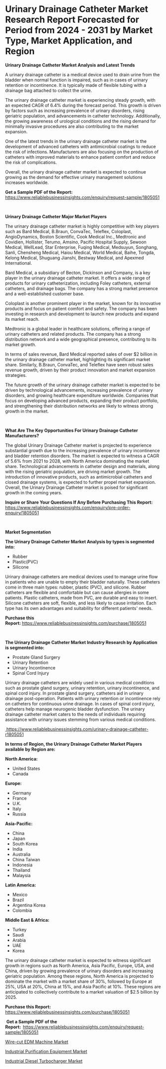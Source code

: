 <p><h1>Urinary Drainage Catheter Market Research Report Forecasted for Period from 2024 -  2031 by Market Type, Market Application, and Region</h1></p><p><strong>Urinary Drainage Catheter Market Analysis and Latest Trends</strong></p>
<p><p>A urinary drainage catheter is a medical device used to drain urine from the bladder when normal function is impaired, such as in cases of urinary retention or incontinence. It is typically made of flexible tubing with a drainage bag attached to collect the urine.</p><p>The urinary drainage catheter market is experiencing steady growth, with an expected CAGR of 6.4% during the forecast period. This growth is driven by factors such as increasing prevalence of urinary disorders, rising geriatric population, and advancements in catheter technology. Additionally, the growing awareness of urological conditions and the rising demand for minimally invasive procedures are also contributing to the market expansion.</p><p>One of the latest trends in the urinary drainage catheter market is the development of advanced catheters with antimicrobial coatings to reduce the risk of infections. Manufacturers are also focusing on the production of catheters with improved materials to enhance patient comfort and reduce the risk of complications.</p><p>Overall, the urinary drainage catheter market is expected to continue growing as the demand for effective urinary management solutions increases worldwide.</p></p>
<p><strong>Get a Sample PDF of the Report:&nbsp;</strong> <a href="https://www.reliablebusinessinsights.com/enquiry/request-sample/1805051">https://www.reliablebusinessinsights.com/enquiry/request-sample/1805051</a></p>
<p>&nbsp;</p>
<p><strong>Urinary Drainage Catheter Major Market Players</strong></p>
<p><p>The urinary drainage catheter market is highly competitive with key players such as Bard Medical, B.Braun, ConvaTec, Teleflex, Coloplast, AngioDynamics, Boston Scientific, Cook Medical Inc., Medtronic and Covidien, Hollister, Terumo, Amsino, Pacific Hospital Supply, Sewoon Medical, WellLead, Star Enterprise, Fuqing Medical, Medsuyun, Songhang, Sanli, Chensheng Medical, Haiou Medical, World Medical, Baihe, Tongda, Kelong Medical, Shuguang Jianshi, Bestway Medical, and Apexmed International.</p><p>Bard Medical, a subsidiary of Becton, Dickinson and Company, is a key player in the urinary drainage catheter market. It offers a wide range of products for urinary catheterization, including Foley catheters, external catheters, and drainage bags. The company has a strong market presence and a well-established customer base.</p><p>Coloplast is another prominent player in the market, known for its innovative products and focus on patient comfort and safety. The company has been investing in research and development to launch new products and expand its market reach.</p><p>Medtronic is a global leader in healthcare solutions, offering a range of urinary catheters and related products. The company has a strong distribution network and a wide geographical presence, contributing to its market growth.</p><p>In terms of sales revenue, Bard Medical reported sales of over $2 billion in the urinary drainage catheter market, highlighting its significant market share. Similarly, B.Braun, ConvaTec, and Teleflex have seen robust sales revenue growth, driven by their product innovation and market expansion strategies.</p><p>The future growth of the urinary drainage catheter market is expected to be driven by technological advancements, increasing prevalence of urinary disorders, and growing healthcare expenditure worldwide. Companies that focus on developing advanced products, expanding their product portfolio, and strengthening their distribution networks are likely to witness strong growth in the market.</p></p>
<p>&nbsp;</p>
<p><strong>What Are The Key Opportunities For Urinary Drainage Catheter Manufacturers?</strong></p>
<p><p>The global Urinary Drainage Catheter market is projected to experience substantial growth due to the increasing prevalence of urinary incontinence and bladder retention disorders. The market is expected to witness a CAGR of 5.6% from 2021 to 2028, with North America dominating the market share. Technological advancements in catheter design and materials, along with the rising geriatric population, are driving market growth. The introduction of innovative products, such as antimicrobial catheters and closed drainage systems, is expected to further propel market expansion. Overall, the Urinary Drainage Catheter market is poised for significant growth in the coming years.</p></p>
<p><strong>Inquire or Share Your Questions If Any Before Purchasing This Report:</strong> <a href="https://www.reliablebusinessinsights.com/enquiry/pre-order-enquiry/1805051">https://www.reliablebusinessinsights.com/enquiry/pre-order-enquiry/1805051</a></p>
<p>&nbsp;</p>
<p><strong>Market Segmentation</strong></p>
<p><strong>The Urinary Drainage Catheter Market Analysis by types is segmented into:</strong></p>
<p><ul><li>Rubber</li><li>Plastic(PVC)</li><li>Silicone</li></ul></p>
<p><p>Urinary drainage catheters are medical devices used to manage urine flow in patients who are unable to empty their bladder naturally. These catheters come in three main types: rubber, plastic (PVC), and silicone. Rubber catheters are flexible and comfortable but can cause allergies in some patients. Plastic catheters, made from PVC, are durable and easy to insert. Silicone catheters are soft, flexible, and less likely to cause irritation. Each type has its own advantages and suitability for different patients' needs.</p></p>
<p><strong>Purchase this Report:&nbsp;</strong><a href="https://www.reliablebusinessinsights.com/purchase/1805051">https://www.reliablebusinessinsights.com/purchase/1805051</a></p>
<p>&nbsp;</p>
<p><strong>The Urinary Drainage Catheter Market Industry Research by Application is segmented into:</strong></p>
<p><ul><li>Prostate Gland Surgery</li><li>Urinary Retention</li><li>Urinary Incontinence</li><li>Spinal Cord Injury</li></ul></p>
<p><p>Urinary drainage catheters are widely used in various medical conditions such as prostate gland surgery, urinary retention, urinary incontinence, and spinal cord injury. In prostate gland surgery, catheters aid in urinary drainage post-operation. Patients with urinary retention or incontinence rely on catheters for continuous urine drainage. In cases of spinal cord injury, catheters help manage neurogenic bladder dysfunction. The urinary drainage catheter market caters to the needs of individuals requiring assistance with urinary issues stemming from various medical conditions.</p></p>
<p><a href="https://www.reliablebusinessinsights.com/urinary-drainage-catheter-r1805051">&nbsp;https://www.reliablebusinessinsights.com/urinary-drainage-catheter-r1805051</a></p>
<p><strong>In terms of Region, the Urinary Drainage Catheter Market Players available by Region are:</strong></p>
<p>
    <p> <strong> North America: </strong>
        <ul>
            <li>United States</li>
            <li>Canada</li>
        </ul>
        </p> 
    <p> <strong> Europe: </strong>
        <ul>
            <li>Germany</li>
            <li>France</li>
            <li>U.K.</li>
            <li>Italy</li>
            <li>Russia</li>
        </ul>
        </p> 
    <p> <strong> Asia-Pacific: </strong>
        <ul>
            <li>China</li>
            <li>Japan</li>
            <li>South Korea</li>
            <li>India</li>
            <li>Australia</li>
            <li>China Taiwan</li>
            <li>Indonesia</li>
            <li>Thailand</li>
            <li>Malaysia</li>
        </ul>
        </p> 
    <p> <strong> Latin America: </strong>
        <ul>
            <li>Mexico</li>
            <li>Brazil</li>
            <li>Argentina Korea</li>
            <li>Colombia</li>
        </ul>
        </p> 
    <p> <strong> Middle East & Africa: </strong>
        <ul>
            <li>Turkey</li>
            <li>Saudi</li>
            <li>Arabia</li>
            <li>UAE</li>
            <li>Korea</li>
        </ul>
    </p>
    </p>
<p><p>The urinary drainage catheter market is expected to witness significant growth in regions such as North America, Asia Pacific, Europe, USA, and China, driven by growing prevalence of urinary disorders and increasing geriatric population. Among these regions, North America is projected to dominate the market with a market share of 30%, followed by Europe at 25%, USA at 20%, China at 15%, and Asia Pacific at 10%. These regions are anticipated to collectively contribute to a market valuation of $2.5 billion by 2025.</p></p>
<p><strong>Purchase this Report: </strong><a href="https://www.reliablebusinessinsights.com/purchase/1805051">https://www.reliablebusinessinsights.com/purchase/1805051</a></p>
<p>&nbsp;<strong>Get a Sample PDF of the Report:&nbsp;&nbsp;</strong><a href="https://www.reliablebusinessinsights.com/enquiry/request-sample/1805051">https://www.reliablebusinessinsights.com/enquiry/request-sample/1805051</a></p>
<p><strong></strong></p>
<p><p><a href="https://github.com/cheribeninsig/Market-Research-Report-List-1/blob/main/wire-cut-edm-machine-market.md">Wire-cut EDM Machine Market</a></p><p><a href="https://github.com/AdrianaPaucek2023/Market-Research-Report-List-1/blob/main/industrial-purification-equipment-market.md">Industrial Purification Equipment Market</a></p><p><a href="https://github.com/bznecsdb5/Market-Research-Report-List-1/blob/main/industrial-diesel-turbocharger-market.md">Industrial Diesel Turbocharger Market</a></p></p>